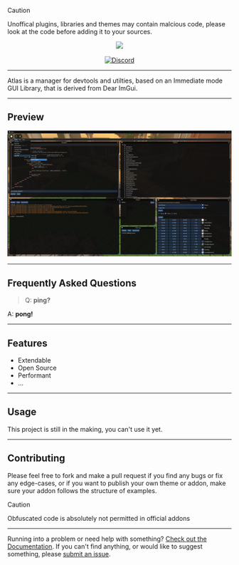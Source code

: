 
> [!CAUTION]
> Unoffical plugins, libraries and themes may contain malcious code, please look at the code before adding it to your sources.

<p align="center">
    <img src="https://raw.github.com/0zBug/Atlas/refs/heads/main/Assets/Atlas.png" width="420">
</p>

<div align="center">

[![Discord][shield-discord-server]][discord-invite]

[shield-discord-server]: https://img.shields.io/discord/1305575464764444822?logo=discord&logoColor=white&label=discord&color=4d3dff

[discord-invite]:  https://discord.gg/XZNZ7baZWD

</div>

----

Atlas is a manager for devtools and utilties, based on an Immediate mode GUI Library, that is derived from Dear ImGui.

----

## Preview

![](https://raw.githubusercontent.com/4DBug/Atlas/refs/heads/main/Assets/AtlasUI.png)

----

## Frequently Asked Questions

> Q: **ping?**

  A: **pong!**

----

## Features

- Extendable
- Open Source
- Performant
- ...

----

## Usage

This project is still in the making, you can't use it yet.

----

## Contributing
Please feel free to fork and make a pull request if you find any bugs or fix any edge-cases, or if you want to publish your own theme or addon, make sure your addon follows the structure of examples.

> [!CAUTION]
> Obfuscated code is absolutely not permitted in official addons

----

Running into a problem or need help with something? [Check out the Documentation](https://github.com/0zbug/Atlas). If you can't find anything, or would like to suggest something, please [submit an issue](https://github.com/0zbug/Atlas/issues).

